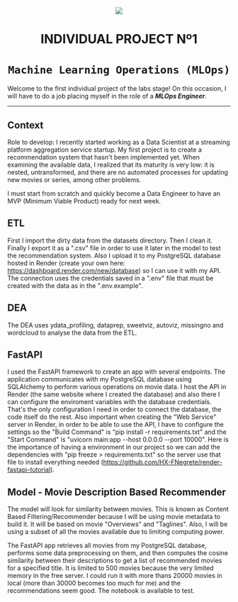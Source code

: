 <p align=center><img src=https://d31uz8lwfmyn8g.cloudfront.net/Assets/logo-henry-white-lg.png><p>

# <h1 align=center> **INDIVIDUAL PROJECT Nº1** </h1>

# <h1 align=center>**`Machine Learning Operations (MLOps)`**</h1>

Welcome to the first individual project of the labs stage! On this occasion, I will have to do a job placing myself in the role of a ***MLOps Engineer***.

<hr>  

## Context

Role to develop:
I recently started working as a Data Scientist at a streaming platform aggregation service startup. My first project is to create a recommendation system that hasn't been implemented yet. When examining the available data, I realized that its maturity is very low: it is nested, untransformed, and there are no automated processes for updating new movies or series, among other problems.

I must start from scratch and quickly become a Data Engineer to have an MVP (Minimum Viable Product) ready for next week.

## ETL

First I import the dirty data from the datasets directory. Then I clean it. Finally I export it as a ".csv" file in order to use it later in the model to test the recommendation system. Also I upload it to my PostgreSQL database hosted in Render (create your own here: https://dashboard.render.com/new/database) so I can use it with my API. The connection uses the credentials saved in a ".env" file that must be created with the data as in the ".env.example".

## DEA

The DEA uses ydata_profiling, dataprep, sweetviz, autoviz, missingno and wordcloud to analyse the data from the ETL.

## FastAPI

I used the FastAPI framework to create an app with several endpoints. The application communicates with my PostgreSQL database using SQLAlchemy to perform various operations on movie data. I host the API in Render (the same website where I created the database) and also there I can configure the enviroment variables with the database credentials. That's the only configuration I need in order to connect the database, the code itself do the rest. Also important when creating the "Web Service" server in Render, in order to be able to use the API, I have to configure the settings so the "Build Command" is "pip install -r requirements.txt" and the "Start Command" is "uvicorn main:app --host 0.0.0.0 --port 10000". Here is the importance of having a environment in our project so we can add the dependencies with "pip freeze > requirements.txt" so the server use that file to install everything needed (https://github.com/HX-FNegrete/render-fastapi-tutorial).

## Model - Movie Description Based Recommender

The model will look for similarity between movies. This is known as Content Based Filtering/Recommender because I will be using movie metadata to build it. It will be based on movie "Overviews" and "Taglines". Also, I will be using a subset of all the movies available due to limiting computing power.

The FastAPI app retrieves all movies from my PostgreSQL database, performs some data preprocessing on them, and then computes the cosine similarity between their descriptions to get a list of recommended movies for a specified title. It is limited to 500 movies because the very limited memory in the free server.
I could run it with more thans 20000 movies in local (more than 30000 becomes too much for me) and the recommendations seem good. The notebook is available to test.
